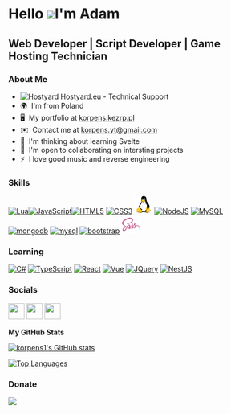 Hello ![](https://user-images.githubusercontent.com/18350557/176309783-0785949b-9127-417c-8b55-ab5a4333674e.gif)I'm Adam
====================================================================================================================================

Web Developer | Script Developer | Game Hosting Technician
------------------------------------------------------------------

### About Me

* <a href="https://hostyard.eu/" target="_blank" rel="noreferrer"><img src="https://cdn.discordapp.com/attachments/1140680431184904242/1141109027695235153/favicon.png" width="20" height="20" alt="Hostyard" /></a> [Hostyard.eu](https://hostyard.eu/) - Technical Support
* 🌍  I'm from Poland
* 🖥️  My portfolio at [korpens.kezrp.pl](https://korpens.kezrp.pl/portfolio)
* ✉️  Contact me at [korpens.yt@gmail.com](mailto:korpens.yt@gmail.com)
* 🧠  I'm thinking about learning Svelte
* 🤝  I'm open to collaborating on intersting projects
* ⚡  I love good music and reverse engineering


### Skills


<p align="left">
<a href="https://www.lua.org/docs.html" target="_blank" rel="noreferrer"><img src="https://upload.wikimedia.org/wikipedia/commons/thumb/c/cf/Lua-Logo.svg/1200px-Lua-Logo.svg.png" width="36" height="36" alt="Lua" /></a><a href="https://developer.mozilla.org/en-US/docs/Web/JavaScript" target="_blank" rel="noreferrer"><img src="https://raw.githubusercontent.com/danielcranney/readme-generator/main/public/icons/skills/javascript-colored.svg" width="36" height="36" alt="JavaScript" /></a><a href="https://developer.mozilla.org/en-US/docs/Glossary/HTML5" target="_blank" rel="noreferrer"><img src="https://raw.githubusercontent.com/danielcranney/readme-generator/main/public/icons/skills/html5-colored.svg" width="36" height="36" alt="HTML5" /></a>
<a href="https://www.w3schools.com/css/" target="_blank" rel="noreferrer"><img src="https://cdn4.iconfinder.com/data/icons/social-media-logos-6/512/121-css3-512.png" alt="CSS3" width="36" height="36"/></a>
  <a href="https://www.linux.org/" target="_blank" rel="noreferrer"><img src="https://raw.githubusercontent.com/devicons/devicon/master/icons/linux/linux-original.svg" alt="linux" width="36" height="36"/></a>
<a href="https://nodejs.org/en/" target="_blank" rel="noreferrer"><img src="https://raw.githubusercontent.com/danielcranney/readme-generator/main/public/icons/skills/nodejs-colored.svg" width="36" height="36" alt="NodeJS" /></a>
<a href="https://www.mysql.com/" target="_blank" rel="noreferrer"><img src="https://raw.githubusercontent.com/danielcranney/readme-generator/main/public/icons/skills/mysql-colored.svg" width="36" height="36" alt="MySQL" /></a>
<a href="https://www.mongodb.com/" target="_blank" rel="noreferrer"><img src="https://www.svgrepo.com/show/331488/mongodb.svg" width="36" height="36" alt="mongodb" /></a>
<a href="https://www.mysql.com/" target="_blank" rel="noreferrer"><img src="https://cdn.discordapp.com/attachments/1091677466881425418/1175469748373430302/pngimg.com_-_mysql_PNG22.png" alt="mysql" width="36" height="36"/></a>
<a href="https://getbootstrap.com" target="_blank" rel="noreferrer"><img src="https://brandlogos.net/wp-content/uploads/2021/09/bootstrap-logo.png" alt="bootstrap" width="36" height="36"/></a>
<a href="https://sass-lang.com" target="_blank" rel="noreferrer"><img src="https://raw.githubusercontent.com/devicons/devicon/master/icons/sass/sass-original.svg" alt="sass" width="36" height="36"/></a>
  
</p>


### Learning
<p align="left">
  <a href="https://docs.microsoft.com/en-us/dotnet/csharp/" target="_blank" rel="noreferrer"><img src="https://raw.githubusercontent.com/danielcranney/readme-generator/main/public/icons/skills/csharp-colored.svg" width="36" height="36" alt="C#" /></a>
  <a href="https://www.typescriptlang.org/" target="_blank" rel="noreferrer"><img src="https://raw.githubusercontent.com/danielcranney/readme-generator/main/public/icons/skills/typescript-colored.svg" width="36" height="36" alt="TypeScript" /></a>
  <a href="https://reactjs.org/" target="_blank" rel="noreferrer"><img src="https://raw.githubusercontent.com/danielcranney/readme-generator/main/public/icons/skills/react-colored.svg" width="36" height="36" alt="React" /></a>
<a href="https://vuejs.org/" target="_blank" rel="noreferrer"><img src="https://raw.githubusercontent.com/danielcranney/readme-generator/main/public/icons/skills/vuejs-colored.svg" width="36" height="36" alt="Vue" /></a>
<a href="https://jquery.com/" target="_blank" rel="noreferrer"><img src="https://raw.githubusercontent.com/danielcranney/readme-generator/main/public/icons/skills/jquery-colored.svg" width="36" height="36"  alt="JQuery" /></a>
  <a href="https://docs.nestjs.com/" target="_blank" rel="noreferrer"><img src="https://raw.githubusercontent.com/danielcranney/readme-generator/main/public/icons/skills/nestjs-colored.svg" width="36" height="36" alt="NestJS" /></a>
</p>



### Socials


<a href="https://www.github.com/korpens1" target="_blank" rel="noreferrer"><img src="https://raw.githubusercontent.com/danielcranney/readme-generator/main/public/icons/socials/github.svg" width="32" height="32" /></a> <a href="https://www.youtube.com/channel/UCLvxS06h9HKl475rvZ5xq5g" target="_blank" rel="noreferrer"><img src="https://static.vecteezy.com/system/resources/thumbnails/017/396/826/small_2x/youtube-studio-icons-free-png.png" width="32" height="32" /></a> <a href="https://www.twitch.tv/korpens1" target="_blank" rel="noreferrer"><img src="https://freelogopng.com/images/all_img/1656152094twitch-icon-png.png" width="32" height="32" /></a>



<b>My GitHub Stats</b>

<a href="http://www.github.com/korpens1"><img src="https://github-readme-stats.vercel.app/api?username=korpens1&show_icons=true&hide=&count_private=true&title_color=ffa000&text_color=ffffff&icon_color=0891b2&bg_color=1c1c1c&hide_border=true&show_icons=true" alt="korpens1's GitHub stats" /></a>


<a href="https://github.com/korpens1" align="left"><img src="https://github-readme-stats.vercel.app/api/top-langs/?username=korpens1&langs_count=10&title_color=ffa000&text_color=ffffff&icon_color=0891b2&bg_color=1c1c1c&hide_border=true&locale=en&custom_title=Top%20%Languages" alt="Top Languages" /></a>



### Donate


<a href="https://www.buymeacoffee.com/korpens"><img src="https://cdn.buymeacoffee.com/buttons/v2/default-yellow.png" width="200" /></a>

<!--
**korpens1/korpens1** is a ✨ _special_ ✨ repository because its `README.md` (this file) appears on your GitHub profile.

Here are some ideas to get you started:

- 🔭 I’m currently working on ...
- 🌱 I’m currently learning ...
- 👯 I’m looking to collaborate on ...
- 🤔 I’m looking for help with ...
- 💬 Ask me about ...
- 📫 How to reach me: ...
- 😄 Pronouns: ...
- ⚡ Fun fact: ...
-->
